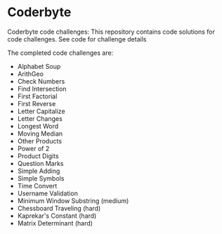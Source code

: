 # Coderbyte
Coderbyte code challenges: This repository contains code solutions for code challenges.  See code for challenge details

The completed code challenges are:
 - Alphabet Soup
 - ArithGeo
 - Check Numbers
 - Find Intersection
 - First Factorial
 - First Reverse
 - Letter Capitalize
 - Letter Changes
 - Longest Word
 - Moving Median
 - Other Products
 - Power of 2
 - Product Digits
 - Question Marks
 - Simple Adding
 - Simple Symbols
 - Time Convert
 - Username Validation
 - Minimum Window Substring (medium)
 - Chessboard Traveling (hard)
 - Kaprekar's Constant (hard)
 - Matrix Determinant (hard)
